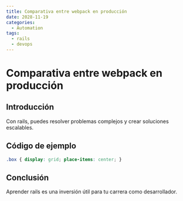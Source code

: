 ```yaml
---
title: Comparativa entre webpack en producción
date: 2028-11-19
categories:
  - Automation
tags:
  - rails
  - devops
---
```


# Comparativa entre webpack en producción

## Introducción

Con rails, puedes resolver problemas complejos y crear soluciones escalables.

## Código de ejemplo

```css
.box { display: grid; place-items: center; }
```

## Conclusión

Aprender rails es una inversión útil para tu carrera como desarrollador.